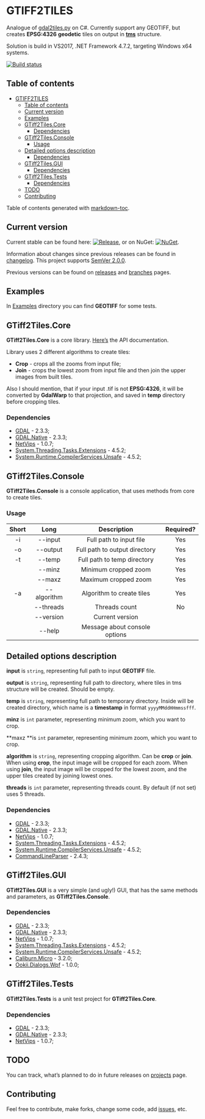 # GTIFF2TILES

Analogue of [gdal2tiles.py](https://github.com/OSGeo/gdal/blob/master/gdal/swig/python/scripts/gdal2tiles.py) on C#. Currently support any GEOTIFF, but creates **EPSG:4326** **geodetic** tiles on output in [**tms**](https://wiki.osgeo.org/wiki/Tile_Map_Service_Specification) structure.

Solution is build in VS2017, .NET Framework 4.7.2, targeting Windows x64 systems.

[![Build status](https://ci.appveyor.com/api/projects/status/wp5bbi08sgd4i9bh?svg=true)](https://ci.appveyor.com/project/Gigas002/gtiff2tiles)

## Table of contents

- [GTIFF2TILES](#gtiff2tiles)
  * [Table of contents](#table-of-contents)
  * [Current version](#current-version)
  * [Examples](#examples)
  * [GTiff2Tiles.Core](#gtiff2tilescore)
    + [Dependencies](#dependencies)
  * [GTiff2Tiles.Console](#gtiff2tilesconsole)
    + [Usage](#usage)
  * [Detailed options description](#detailed-options-description)
    + [Dependencies](#dependencies-1)
  * [GTiff2Tiles.GUI](#gtiff2tilesgui)
    + [Dependencies](#dependencies-2)
  * [GTiff2Tiles.Tests](#gtiff2tilestests)
    + [Dependencies](#dependencies-3)
  * [TODO](#todo)
  * [Contributing](#contributing)

Table of contents generated with [markdown-toc](http://ecotrust-canada.github.io/markdown-toc/ ).

## Current version

Current stable can be found here: [![Release](https://img.shields.io/github/release/Gigas002/GTiff2Tiles.svg)](https://github.com/Gigas002/GTiff2Tiles/releases/latest), or on NuGet: [![NuGet](https://img.shields.io/nuget/v/GTiff2Tiles.svg)](https://www.nuget.org/packages/GTiff2Tiles/).

Information about changes since previous releases can be found in [changelog](https://github.com/Gigas002/GTiff2Tiles/blob/master/CHANGELOG.md). This project supports [SemVer 2.0.0](https://semver.org/).

Previous versions can be found on [releases](https://github.com/Gigas002/GTiff2Tiles/releases) and [branches](https://github.com/Gigas002/GTiff2Tiles/branches) pages.

## Examples

In [Examples](https://github.com/Gigas002/GTiff2Tiles/tree/master/Examples/Input) directory you can find **GEOTIFF** for some tests.

## GTiff2Tiles.Core 

**GTiff2Tiles.Core** is a core library. [Here’s](https://github.com/Gigas002/GTiff2Tiles/wiki) the API documentation. 

Library uses 2 different algorithms to create tiles:

- **Crop** - crops all the zooms from input file;
- **Join** - crops the lowest zoom from input file and then join the upper images from built tiles.

Also I should mention, that if your input .tif is not **EPSG:4326**, it will be converted by **GdalWarp** to that projection, and saved in **temp** directory before cropping tiles.

### Dependencies

- [GDAL](https://www.nuget.org/packages/GDAL/) - 2.3.3;
- [GDAL.Native](https://www.nuget.org/packages/GDAL.Native/) - 2.3.3;
- [NetVips](https://www.nuget.org/packages/NetVips/) - 1.0.7;
- [System.Threading.Tasks.Extensions](https://www.nuget.org/packages/System.Threading.Tasks.Extensions/) - 4.5.2;
- [System.Runtime.CompilerServices.Unsafe](https://www.nuget.org/packages/System.Runtime.CompilerServices.Unsafe/) - 4.5.2;

## GTiff2Tiles.Console

**GTiff2Tiles.Console** is a console application, that uses methods from core to create tiles. 

### Usage

| Short |    Long     |          Description          | Required? |
| :---: | :---------: | :---------------------------: | :-------: |
|  -i   |   --input   |    Full path to input file    |    Yes    |
|  -o   |  --output   | Full path to output directory |    Yes    |
|  -t   |   --temp    |  Full path to temp directory  |    Yes    |
|       |   --minz    |     Minimum cropped zoom      |    Yes    |
|       |   --maxz    |     Maximum cropped zoom      |    Yes    |
|  -a   | --algorithm |   Algorithm to create tiles   |    Yes    |
|       |  --threads  |         Threads count         |    No     |
|       |  --version  |        Current version        |           |
|       |   --help    | Message about console options |           |

## Detailed options description

**input** is `string`, representing full path to input **GEOTIFF** file.

**output** is `string`, representing full path to directory, where tiles in tms structure will be created. Should be empty.

**temp** is `string`, representing full path to temporary directory. Inside will be created directory, which name is a **timestamp** in format `yyyyMMddHHmmssfff`.

**minz** is `int` parameter, representing minimum zoom, which you want to crop.

**maxz **is `int` parameter, representing minimum zoom, which you want to crop.

**algorithm** is `string`, representing cropping algorithm. Can be **crop** or **join**. When using **crop**, the input image will be cropped for each zoom. When using **join**, the input image will be cropped for the lowest zoom, and the upper tiles created by joining lowest ones.

**threads** is `int` parameter, representing threads count. By default (if not set) uses 5 threads.

### Dependencies

- [GDAL](https://www.nuget.org/packages/GDAL/) - 2.3.3;
- [GDAL.Native](https://www.nuget.org/packages/GDAL.Native/) - 2.3.3;
- [NetVips](https://www.nuget.org/packages/NetVips/) - 1.0.7;
- [System.Threading.Tasks.Extensions](https://www.nuget.org/packages/System.Threading.Tasks.Extensions/) - 4.5.2;
- [System.Runtime.CompilerServices.Unsafe](https://www.nuget.org/packages/System.Runtime.CompilerServices.Unsafe/) - 4.5.2;
- [CommandLineParser](https://www.nuget.org/packages/CommandLineParser/) - 2.4.3;

## GTiff2Tiles.GUI

**GTiff2Tiles.GUI** is a very simple (and ugly!) GUI, that has the same methods and parameters, as **GTiff2Tiles.Console**.

### Dependencies

- [GDAL](https://www.nuget.org/packages/GDAL/) - 2.3.3;
- [GDAL.Native](https://www.nuget.org/packages/GDAL.Native/) - 2.3.3;
- [NetVips](https://www.nuget.org/packages/NetVips/) - 1.0.7;
- [System.Threading.Tasks.Extensions](https://www.nuget.org/packages/System.Threading.Tasks.Extensions/) - 4.5.2;
- [System.Runtime.CompilerServices.Unsafe](https://www.nuget.org/packages/System.Runtime.CompilerServices.Unsafe/) - 4.5.2;
- [Caliburn.Micro](https://www.nuget.org/packages/Caliburn.Micro) - 3.2.0;
- [Ookii.Dialogs.Wpf](https://www.nuget.org/packages/Ookii.Dialogs.Wpf/) - 1.0.0;

## GTiff2Tiles.Tests

**GTiff2Tiles.Tests** is a unit test project for **GTiff2Tiles.Core**.

### Dependencies

- [GDAL](https://www.nuget.org/packages/GDAL/) - 2.3.3;
- [GDAL.Native](https://www.nuget.org/packages/GDAL.Native/) - 2.3.3;
- [NetVips](https://www.nuget.org/packages/NetVips/) - 1.0.7;

## TODO

You can track, what’s planned to do in future releases on [projects](https://github.com/Gigas002/GTiff2Tiles/projects) page.

## Contributing

Feel free to contribute, make forks, change some code, add [issues](https://github.com/Gigas002/GTiff2Tiles/issues), etc.
